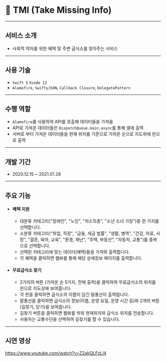 # 🔆 TMI (Take Missing Info)

---

## 서비스 소개

- 사회적 약자를 위한 혜택 및 주변 급식소를 찾아주는 서비스

---

## 사용 기술

- `Swift 5` `Xcode 12`
- `Alamofire`, `SwiftyJSON`, `Callback Closure`, `DelegatePattern` 

---

## 수행 역할

- `Alamofire`를 사용하여 API를 호출해 데이터들을 가져옴
- API로 가져온 데이터들은 `DispatchQueue.main.async`를 통해 셀에 출력
- 서버로 부터 가져온 데이터들을 현재 위치를 기준으로 가까운 순으로 지도위에 핀으로 출력

---
## 개발 기간

- 2020.12.15 ~ 2021.01.28
---

## 주요 기능

 - #### 혜택 지원

   - 대분류 카테고리("장애인", "노인", "저소득층", "소년 소녀 가장")중 한 가지를 선택합니다.
   - 소분류 카테고리("취업, 직장", "금융, 세금 법률", "생활, 병역", "건강, 의료, 사망", "결혼, 육아, 교육", "환경, 재난", "주택, 부동산", "자동차, 교통")를 중복으로 선택합니다.
   - 선택된 카테고리에 맞는 데이터(혜택)들을 가져와 출력합니다.
   - 각 혜택을 클릭하면 웹뷰를 통해 해당 상세정보 페이지를 출력합니다.

   

 - #### 무료급식소 찾기

   - 2가지의 버튼 (가까운 순 5가지, 전체 출력)을 클릭하여 무료급식소의 위치를 핀으로 지도상에 보여줍니다.
   - 각 핀을 클릭하면 급식소의 이름이 담긴 말풍선이 출력됩니다.
   - 말풍선을 클릭하면 급식소의 정보(이름, 운영 요일, 운영 시간 등)와 2개의 버튼(길찾기, 닫기)을 보여줍니다.
   - 길찾기 버튼을 클릭하면 웹뷰를 띄워 현재위치와 급식소 위치를 전송합니다.
   - 사용자는 교통수단을 선택하여 길찾기를 할 수 있습니다.

---
## 시연 영상
https://www.youtube.com/watch?v=Z2akQLFzLl4
